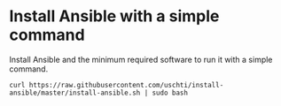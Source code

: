 # Install Ansible with a simple command
Install Ansible and the minimum required software to run it with a simple command.

```
curl https://raw.githubusercontent.com/uschti/install-ansible/master/install-ansible.sh | sudo bash
```
